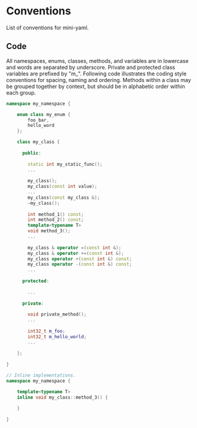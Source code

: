 # Conventions

List of conventions for mini-yaml.

## Code

All namespaces, enums, classes, methods, and variables are in lowercase and words are separated by underscore. Private and protected class variables are prefixed by "m_".
Following code illustrates the coding style conventions for spacing, naming and ordering. Methods within a class may be grouped together by context, but should be in alphabetic order within each group.


```cpp
namespace my_namespace {

    enum class my_enum {
        foo_bar,
        hello_word
    };

    class my_class {
    
      public: 
      
        static int my_static_func();
        ...
      
        my_class();
        my_class(const int value); 
        ...
        my_class(const my_class &);
        ~my_class();
      
        int method_1() const;
        int method_2() const;
        template<typename T>
        void method_3();
        ...
        
        my_class & operator =(const int &);
        my_class & operator +=(const int &);
        my_class operator +(const int &) const;
        my_class operator -(const int &) const;
        ...
      
      protected:
      
        ...
      
      private:
      
        void private_method();
        ...
      
        int32_t m_foo;
        int32_t m_hello_world;
        ...
        
    };
    
}

// Inline implementations.
namespace my_namespace {

    template<typename T>
    inline void my_class::method_3() {
        
    }
    
}
```
